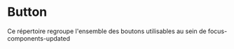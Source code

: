 # Button

Ce répertoire regroupe l'ensemble des boutons utilisables au sein de focus-components-updated
